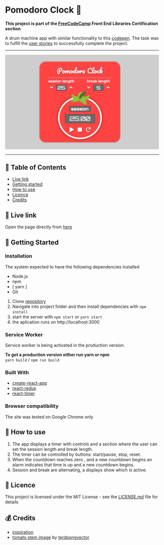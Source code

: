 # Pomodoro Clock 🍅

**This project is part of the [FreeCodeCamp](https://www.freecodecamp.org) Front End Libraries Certification section**

A drum machine app with similar functionality to this [codepen](https://codepen.io/freeCodeCamp/full/XpKrrW).
The task was to fulfill the [user stories](https://learn.freecodecamp.org/front-end-libraries/front-end-libraries-projects/build-a-pomodoro-clock/) to successfully complete the project.

***

<p align="center">
  <img src="https://github.com/jpacsai/Pomodoro_Clock/blob/master/src/screenshot.JPG" width="600" alt="application screenshot"/>
</p>

***

## 📑 Table of Contents
* [Live link](#-live-link)
* [Getting started](#-getting-started)
* [How to use](#-how-to-use)
* [Licence](#-licence)
* [Credits](#-credits)

## 🔗 Live link  
Open the page directly from [here](https://jpacsai.github.io/Pomodoro_Clock/)  

## 🏁 Getting Started

### Installation  
The system expected to have the following dependencies installed
* Node.js
* npm
* [ yarn ]
* Git

1. Clone [repository](https://github.com/jpacsai/Neighborhood-App)
2. Navigate into project folder and then install dependencies with `npm install`
3. start the server with `npm start` or `yarn start`
4. the aplication runs on http://localhost:3000

### Service Worker  
Service worker is being activated in the production version.

**To get a production version either run yarn or npm**  
`yarn build` / `npm run build`

### Built With
* [create-react-app](https://www.npmjs.com/package/create-react-app)
* [react-redux](https://www.npmjs.com/package/react-redux)
* [react-timer](https://www.npmjs.com/package/react-timer)

### Browser compatibility  
The site was tested on Google Chrome only

## 🍴 How to use  
1. The app displays a timer with controls and a section where the user can set the session length and break length.
2. The timer can be controlled by buttons: start/pause, stop, reset.
3. When the countdown reaches zero , and a new countdown begins an alarm indicates that time is up and a new countdown begins.
4. Session and break are alternating, a displays show which is active.

## 📜 Licence

This project is licensed under the MIT License - see the [LICENSE.md](https://github.com/jpacsai/Pomodoro_Clock/blob/master/LICENSE) file for details

## 💰 Credits
- [inspiration](https://dribbble.com/shots/2190805-Pomodoro-Timer)
- [tomato stem image](https://www.freepik.com/free-vector/colored-vegetables-collection_991485.htm#term=tomato&page=4&position=19) by [terdpongvector](https://www.freepik.com/terdpongvector)
